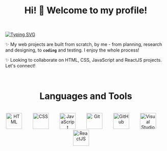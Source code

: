 <h1 align="center">Hi! 👋 Welcome to my profile!</h1>

<br/>

[![Typing SVG](https://readme-typing-svg.herokuapp.com?font=Fira+Code&pause=1000&center=true&color=AF1238&width=990&lines=Front+End+Developer;Content+Creator;Continuous+Learner)](https://git.io/typing-svg)

✨ My web projects are built from scratch, by me - from planning, research and designing, to **`coding`** and testing. I enjoy the whole process!

✨ Looking to collaborate on HTML, CSS, JavaScript and ReactJS projects. Let's connect!

<br/>



<h1 align="center"> Languages and Tools </h1>
<br/>
<div align="center">
<img width="50px" style="padding-right: 30px;" alt="HTML" src="https://cdn.jsdelivr.net/gh/devicons/devicon/icons/html5/html5-original-wordmark.svg" />
<img width="50px" style="padding-right: 30px;" alt="CSS" src="https://cdn.jsdelivr.net/gh/devicons/devicon/icons/css3/css3-original-wordmark.svg" />
<img width="50px" style="padding-right: 30px;" alt="JavaScript" src="https://cdn.jsdelivr.net/gh/devicons/devicon/icons/javascript/javascript-original.svg" />
<img width="50px" style="padding-right: 30px;" alt="Git" src="https://cdn.jsdelivr.net/gh/devicons/devicon/icons/git/git-original-wordmark.svg" />
<img width="50px" style="padding-right: 30px;" alt="GitHub" src="https://cdn.jsdelivr.net/gh/devicons/devicon/icons/github/github-original-wordmark.svg" />
<img width="50px" style="padding-right: 30px;" alt="Visual Studio Code" src="https://cdn.jsdelivr.net/gh/devicons/devicon/icons/vscode/vscode-original.svg" />         
<img width="50px" style="padding-right: 30px;" alt="ReactJS" src="https://cdn.jsdelivr.net/gh/devicons/devicon/icons/react/react-original-wordmark.svg" />
</div>
          
          

<!--
**Lize101/Lize101** is a ✨ _special_ ✨ repository because its `README.md` (this file) appears on your GitHub profile.

Here are some ideas to get you started:

- 🔭 I’m currently working on ...
- 🌱 I’m currently learning ...
- 
- 🤔 I’m looking for help with ...
- 💬 Ask me about ...
- 📫 How to reach me: ...
- 😄 Pronouns: ...
- ⚡ Fun fact: ...
-->
